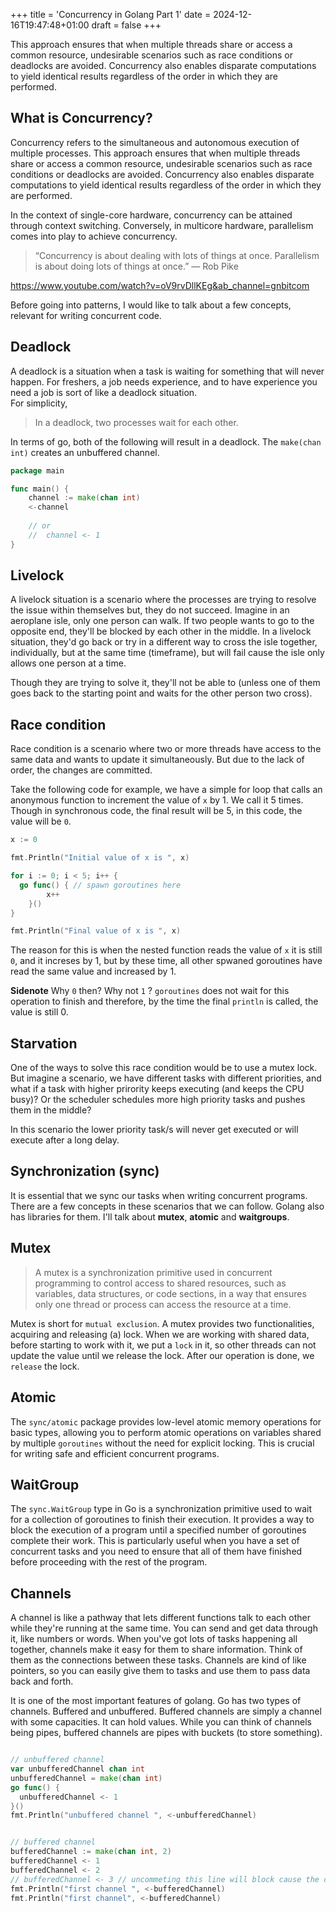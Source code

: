 +++
title = 'Concurrency in Golang Part 1'
date = 2024-12-16T19:47:48+01:00
draft = false
+++

This approach ensures that when multiple threads share or access a common resource, undesirable scenarios such as race conditions or deadlocks are avoided. Concurrency also enables disparate computations to yield identical results regardless of the order in which they are performed.

## What is Concurrency?
Concurrency refers to the simultaneous and autonomous execution of multiple processes. This approach ensures that when multiple threads share or access a common resource, undesirable scenarios such as race conditions or deadlocks are avoided. Concurrency also enables disparate computations to yield identical results regardless of the order in which they are performed.

In the context of single-core hardware, concurrency can be attained through context switching. Conversely, in multicore hardware, parallelism comes into play to achieve concurrency.

> “Concurrency is about dealing with lots of things at once. Parallelism is about doing lots of things at once.” — Rob Pike

https://www.youtube.com/watch?v=oV9rvDllKEg&ab_channel=gnbitcom


Before going into patterns, I would like to talk about a few concepts, relevant for writing concurrent code.

## Deadlock
A deadlock is a situation when a task is waiting for something that will never happen. For freshers, a job needs experience, and to have experience you need a job is sort of like a deadlock situation.  
For simplicity,

> In a deadlock, two processes wait for each other.

In terms of go, both of the following will result in a deadlock. The `make(chan int)` creates an unbuffered channel. 

```go
package main

func main() {
	channel := make(chan int)
	<-channel
    
    // or 
    //  channel <- 1
}
```

## Livelock
A livelock situation is a scenario where the processes are trying to resolve the issue within themselves but, they do not succeed. Imagine in an aeroplane isle, only one person can walk. If two people wants to go to the opposite end, they'll be blocked by each other in the middle. In a livelock situation, they'd go back or try in a different way to cross the isle together, individually, but at the same time (timeframe), but will fail cause the isle only allows one person at a time. 

Though they are trying to solve it, they'll not be able to (unless one of them goes back to the starting point and waits for the other person two cross).


## Race condition
Race condition is a scenario where two or more threads have access to the same data and wants to update it simultaneously. But due to the lack of order, the changes are committed. 

Take the following code for example, we have a simple for loop that calls an anonymous function to increment the value of `x` by 1. We call it 5 times. Though in synchronous code, the final result will be 5, in this code, the value will be `0`.

```go
x := 0

fmt.Println("Initial value of x is ", x)

for i := 0; i < 5; i++ {
  go func() { // spawn goroutines here
		x++
	}()
}

fmt.Println("Final value of x is ", x)
```
The reason for this is when the nested function reads the value of `x` it is still `0`, and it increses by 1, but by these time, all other spwaned goroutines have read the same value and increased by 1. 

**Sidenote**  Why `0` then? Why not `1` ? `goroutines` does not wait for this operation to finish and therefore, by the time the final `println` is called, the value is still 0.

## Starvation
One of the ways to solve this race condition would be to use a mutex lock. But imagine a scenario, we have different tasks with different priorities, and what if a task with higher prirority keeps executing (and keeps the CPU busy)? Or the scheduler schedules more high priority tasks and pushes them in the middle?

In this scenario the lower priority task/s will never get executed or will execute after a long delay.

## Synchronization (sync)
It is essential that we sync our tasks when writing concurrent programs. There are a few concepts in these scenarios that we can follow. Golang also has libraries for them. I'll talk about **mutex**, **atomic** and **waitgroups**.

## Mutex

> A mutex is a synchronization primitive used in concurrent programming to control access to shared resources, such as variables, data structures, or code sections, in a way that ensures only one thread or process can access the resource at a time. 

Mutex is short for `mutual exclusion`. A mutex provides two functionalities, acquiring and releasing (a) lock. When we are working with shared data, before starting to work with it, we put a `lock` in it, so other threads can not update the value until we release the lock. After our operation is done, we `release` the lock.

## Atomic
The `sync/atomic` package provides low-level atomic memory operations for basic types, allowing you to perform atomic operations on variables shared by multiple `goroutines` without the need for explicit locking. This is crucial for writing safe and efficient concurrent programs.


## WaitGroup
The `sync.WaitGroup` type in Go is a synchronization primitive used to wait for a collection of goroutines to finish their execution. It provides a way to block the execution of a program until a specified number of goroutines complete their work. This is particularly useful when you have a set of concurrent tasks and you need to ensure that all of them have finished before proceeding with the rest of the program.

## Channels
A channel is like a pathway that lets different functions talk to each other while they're running at the same time. You can send and get data through it, like numbers or words. When you've got lots of tasks happening all together, channels make it easy for them to share information. Think of them as the connections between these tasks. Channels are kind of like pointers, so you can easily give them to tasks and use them to pass data back and forth.

It is one of the most important features of golang. Go has two types of channels. Buffered and unbuffered. Buffered channels are simply a channel with some capacities. It can hold values. While you can think of channels being pipes, buffered channels are pipes with buckets (to store something).

```go

// unbuffered channel
var unbufferedChannel chan int
unbufferedChannel = make(chan int)
go func() {
  unbufferedChannel <- 1
}()
fmt.Println("unbuffered channel ", <-unbufferedChannel)


// buffered channel
bufferedChannel := make(chan int, 2)
bufferedChannel <- 1
bufferedChannel <- 2
// bufferedChannel <- 3 // uncommeting this line will block cause the capaticity is 2 
fmt.Println("first channel ", <-bufferedChannel)
fmt.Println("first channel", <-bufferedChannel)
```